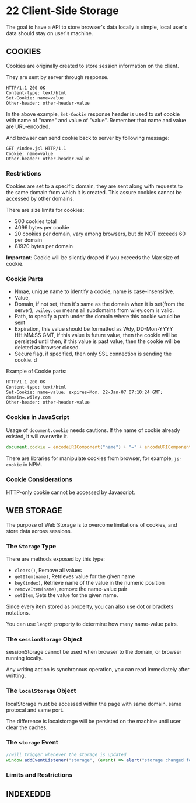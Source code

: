 # 22 Client-Side Storage

The goal to have a API to store browser's data locally is simple, local user's data should stay on user's machine.

## COOKIES

Cookies are originally created to store session information on the client.

They are sent by server through response.
```http
HTTP/1.1 200 OK
Content-type: text/html
Set-Cookie: name=value
Other-header: other-header-value
```

In the above example, `Set-Cookie` response header is used to set cookie with name of "name" and value of "value". Remember that name and value are URL-encoded.

And browser can send cookie back to server by following message:

```http
GET /index.jsl HTTP/1.1
Cookie: name=value
Other-header: other-header-value
```

### Restrictions

Cookies are set to a specific domain, they are sent along with requests to the same domain from which it is created. This assure cookies cannot be accessed by other domains.

There are size limits for cookies:
- 300 cookies total
- 4096 bytes per cookie
- 20 cookies per domain, vary among browsers, but do NOT exceeds 60 per domain
- 81920 bytes per domain

**Important**: Cookie will be silently droped if you exceeds the Max size of cookie.

### Cookie Parts
- Nmae, unique name to identify a cookie, name is case-insensitive.
- Value, 
- Domain, if not set, then it's same as the domain when it is set(from the server), `.wiley.com` means all subdomains from wiley.com is valid.
- Path, to specify a path under the domain where this cookie would be sent
- Expiration, this value should be formatted as Wdy, DD-Mon-YYYY HH:MM:SS GMT, if this value is future value, then the cookie will be persisted until then, if this value is past value, then the cookie will be deleted as browser closed.
- Secure flag, if specified, then only SSL connection is sending the cookie.
d

Example of Cookie parts:
```http
HTTP/1.1 200 OK
Content-type: text/html
Set-Cookie: name=value; expires=Mon, 22-Jan-07 07:10:24 GMT; domain=.wiley.com
Other-header: other-header-value
```

### Cookies in JavaScript
Usage of `document.cookie` needs cautions. If the name of cookie already existed, it will overwrite it.

```js
document.cookie = encodeURIComponent("name") + "=" + encodeURIComponent("Matt") + "; domain=.wiley.com; path=/"
```
There are libraries for manipulate cookies from browser, for example, `js-cookie` in NPM.

### Cookie Considerations

HTTP-only cookie cannot be accessed by Javascript.

## WEB STORAGE

The purpose of Web Storage is to overcome limitations of cookies, and store data across sessions.

### The `Storage` Type

There are methods exposed by this type:
- `clears()`, Remove all values
- `getItem(name)`, Retrieves value for the given name
- `key(index)`, Retrieve name of the value in the numeric position
- `removeItem(name)`, remove the name-value pair
- `setItem`, Sets the value for the given name.

Since every item stored as property, you can also use dot or brackets notations.

You can use `length` property to determine how many name-value pairs.

### The `sessionStorage` Object

sessionStorage cannot be used when browser to the domain, or browser running locally. 

Any writing action is synchronous operation, you can read immediately after writting.

### The `localStorage` Object

localStorage must be accessed within the page with same domain, same protocal and same port.

The difference is localstorage will be persisted on the machine until user clear the caches.

### The `storage` Event
```js
//will trigger whenever the storage is updated
window.addEventListener("storage", (event) => alert("storage changed for ${event.domain}"));
```

### Limits and Restrictions

## INDEXEDDB
